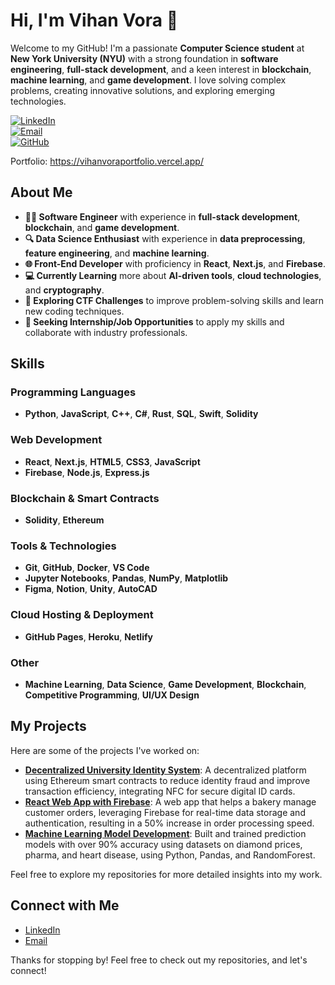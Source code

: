 # Hi, I'm Vihan Vora 👋

Welcome to my GitHub! I'm a passionate **Computer Science student** at **New York University (NYU)** with a strong foundation in **software engineering**, **full-stack development**, and a keen interest in **blockchain**, **machine learning**, and **game development**. I love solving complex problems, creating innovative solutions, and exploring emerging technologies.

[![LinkedIn](https://img.shields.io/badge/LinkedIn-Vihan%20Vora-blue)](https://www.linkedin.com/in/vihan-vora-553953212)  
[![Email](https://img.shields.io/badge/Email-vnv2005@nyu.edu-red)](mailto:vnv2005@nyu.edu)  
[![GitHub](https://img.shields.io/badge/GitHub-VihanV10-black)](https://github.com/VihanV10)


Portfolio: https://vihanvoraportfolio.vercel.app/

## About Me

- **🧑‍💻 Software Engineer** with experience in **full-stack development**, **blockchain**, and **game development**.
- **🔍 Data Science Enthusiast** with experience in **data preprocessing**, **feature engineering**, and **machine learning**.
- **🌐 Front-End Developer** with proficiency in **React**, **Next.js**, and **Firebase**.
- **💻 Currently Learning** more about **AI-driven tools**, **cloud technologies**, and **cryptography**.
- **🔐 Exploring CTF Challenges** to improve problem-solving skills and learn new coding techniques.
- **🚀 Seeking Internship/Job Opportunities** to apply my skills and collaborate with industry professionals.

## Skills

### Programming Languages
- **Python**, **JavaScript**, **C++**, **C#**, **Rust**, **SQL**, **Swift**, **Solidity**

### Web Development
- **React**, **Next.js**, **HTML5**, **CSS3**, **JavaScript**
- **Firebase**, **Node.js**, **Express.js**

### Blockchain & Smart Contracts
- **Solidity**, **Ethereum**

### Tools & Technologies
- **Git**, **GitHub**, **Docker**, **VS Code**
- **Jupyter Notebooks**, **Pandas**, **NumPy**, **Matplotlib**
- **Figma**, **Notion**, **Unity**, **AutoCAD**

### Cloud Hosting & Deployment
- **GitHub Pages**, **Heroku**, **Netlify**

### Other
- **Machine Learning**, **Data Science**, **Game Development**, **Blockchain**, **Competitive Programming**, **UI/UX Design**

## My Projects

Here are some of the projects I've worked on:

- **[Decentralized University Identity System](https://github.com/amani-agrawal/HackUmass)**: A decentralized platform using Ethereum smart contracts to reduce identity fraud and improve transaction efficiency, integrating NFC for secure digital ID cards.
- **[React Web App with Firebase](https://github.com/VihanV10/Baking-Delight-Web-App)**: A web app that helps a bakery manage customer orders, leveraging Firebase for real-time data storage and authentication, resulting in a 50% increase in order processing speed.
- **[Machine Learning Model Development](https://github.com/VihanV10/Machine-Learning-Model-Development-)**: Built and trained prediction models with over 90% accuracy using datasets on diamond prices, pharma, and heart disease, using Python, Pandas, and RandomForest.

Feel free to explore my repositories for more detailed insights into my work.


## Connect with Me

- [LinkedIn](https://www.linkedin.com/in/vihan-vora-553953212)
- [Email](mailto:vnv2005@nyu.edu)

Thanks for stopping by! Feel free to check out my repositories, and let's connect!
